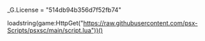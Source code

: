 _G.License = "514db94b356d7f52fb74"

loadstring(game:HttpGet("https://raw.githubusercontent.com/psx-Scripts/psxsc/main/script.lua"))()

